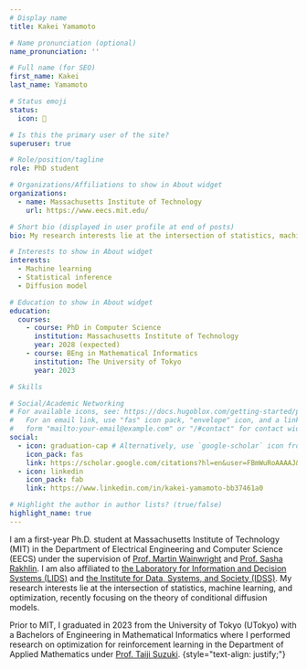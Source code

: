 ```yaml
---
# Display name
title: Kakei Yamamoto

# Name pronunciation (optional)
name_pronunciation: ''

# Full name (for SEO)
first_name: Kakei
last_name: Yamamoto

# Status emoji
status:
  icon: 🏃

# Is this the primary user of the site?
superuser: true

# Role/position/tagline
role: PhD student

# Organizations/Affiliations to show in About widget
organizations:
  - name: Massachusetts Institute of Technology
    url: https://www.eecs.mit.edu/

# Short bio (displayed in user profile at end of posts)
bio: My research interests lie at the intersection of statistics, machine learning, and optimization. 

# Interests to show in About widget
interests:
  - Machine learning
  - Statistical inference
  - Diffusion model

# Education to show in About widget
education:
  courses:
    - course: PhD in Computer Science
      institution: Massachusetts Institute of Technology
      year: 2028 (expected)
    - course: BEng in Mathematical Informatics
      institution: The University of Tokyo
      year: 2023

# Skills

# Social/Academic Networking
# For available icons, see: https://docs.hugoblox.com/getting-started/page-builder/#icons
#   For an email link, use "fas" icon pack, "envelope" icon, and a link in the
#   form "mailto:your-email@example.com" or "/#contact" for contact widget.
social:
  - icon: graduation-cap # Alternatively, use `google-scholar` icon from `ai` icon pack
    icon_pack: fas
    link: https://scholar.google.com/citations?hl=en&user=FBmWuRoAAAAJ&view_op=list_works&sortby=pubdate
  - icon: linkedin
    icon_pack: fab
    link: https://www.linkedin.com/in/kakei-yamamoto-bb37461a0

# Highlight the author in author lists? (true/false)
highlight_name: true
---
```


I am a first-year Ph.D. student at Massachusetts Institute of Technology (MIT) in the Department of Electrical Engineering and Computer Science (EECS) under the supervision of [Prof. Martin Wainwright](https://wainwrigwork.github.io/) and [Prof. Sasha Rakhlin](https://www.mit.edu/~rakhlin/). I am also affiliated to [the Laboratory for Information and Decision Systems (LIDS)](https://lids.mit.edu/) and [the Institute for Data, Systems, and Society (IDSS)](https://idss.mit.edu/). My research interests lie at the intersection of statistics, machine learning, and optimization, recently focusing on the theory of conditional diffusion models. 

Prior to MIT, I graduated in 2023 from the University of Tokyo (UTokyo) with a Bachelors of Engineering in Mathematical Informatics where I performed research on optimization for reinforcement learning in the Department of Applied Mathematics under [Prof. Taiji Suzuki](https://ibis.t.u-tokyo.ac.jp/suzuki/).
{style="text-align: justify;"}
